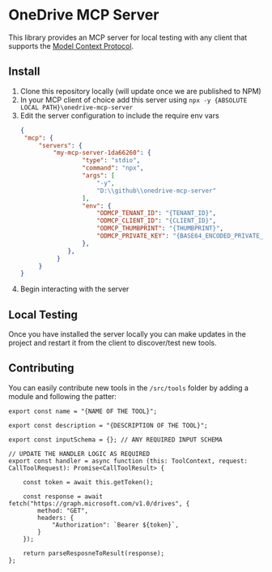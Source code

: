 # OneDrive MCP Server

This library provides an MCP server for local testing with any client that supports the [Model Context Protocol](https://modelcontextprotocol.io/introduction).

## Install

1. Clone this repository locally (will update once we are published to NPM)
2. In your MCP client of choice add this server using `npx -y {ABSOLUTE LOCAL PATH}\onedrive-mcp-server`
3. Edit the server configuration to include the require env vars
   ```json
   {
    "mcp": {
        "servers": {
            "my-mcp-server-1da66260": {
                    "type": "stdio",
                    "command": "npx",
                    "args": [
                        "-y",
                        "D:\\github\\onedrive-mcp-server"
                    ],
                    "env": {
                        "ODMCP_TENANT_ID": "{TENANT_ID}",
                        "ODMCP_CLIENT_ID": "{CLIENT_ID}",
                        "ODMCP_THUMBPRINT": "{THUMBPRINT}",
                        "ODMCP_PRIVATE_KEY": "{BASE64_ENCODED_PRIVATE_KEY}",
                    },
                },
             }
        }
   }
   ```
4. Begin interacting with the server

## Local Testing

Once you have installed the server locally you can make updates in the project and restart it from the client to discover/test new tools.

## Contributing

You can easily contribute new tools in the `/src/tools` folder by adding a module and following the patter:

```TS
export const name = "{NAME OF THE TOOL}";

export const description = "{DESCRIPTION OF THE TOOL}";

export const inputSchema = {}; // ANY REQUIRED INPUT SCHEMA

// UPDATE THE HANDLER LOGIC AS REQUIRED
export const handler = async function (this: ToolContext, request: CallToolRequest): Promise<CallToolResult> {

    const token = await this.getToken();

    const response = await fetch("https://graph.microsoft.com/v1.0/drives", {
        method: "GET",
        headers: {
            "Authorization": `Bearer ${token}`,
        }
    });

    return parseResposneToResult(response);    
};
```
